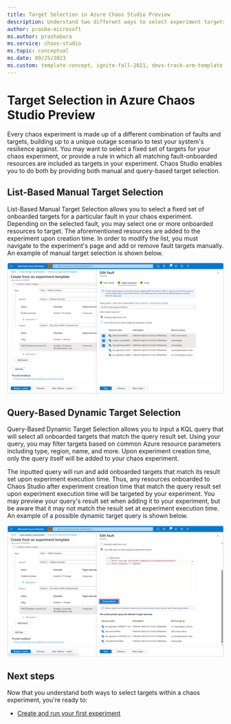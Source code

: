 ```yaml
---
title: Target Selection in Azure Chaos Studio Preview
description: Understand two different ways to select experiment targets in Azure Chaos Studio Preview.
author: prasha-microsoft
ms.author: prashabora
ms.service: chaos-studio
ms.topic: conceptual
ms.date: 09/25/2023
ms.custom: template-concept, ignite-fall-2021, devx-track-arm-template
---
```


# Target Selection in Azure Chaos Studio Preview

Every chaos experiment is made up of a different combination of faults and targets, building up to a unique outage scenario to test your system's resilience against. You may want to select a fixed set of targets for your chaos experiment, or provide a rule in which all matching fault-onboarded resources are included as targets in your experiment. Chaos Studio enables you to do both by providing both manual and query-based target selection.

## List-Based Manual Target Selection

List-Based Manual Target Selection allows you to select a fixed set of onboarded targets for a particular fault in your chaos experiment. Depending on the selected fault, you may select one or more onboarded resources to target. The aforementioned resources are added to the experiment upon creation time. In order to modify the list, you must navigate to the experiment's page and add or remove fault targets manually. An example of manual target selection is shown below.

![Screenshot that shows the List-Based Manual Target Selection option in the Azure portal.](images/manual-target-selection.png)

## Query-Based Dynamic Target Selection

Query-Based Dynamic Target Selection allows you to input a KQL query that will select all onboarded targets that match the query result set. Using your query, you may filter targets based on common Azure resource parameters including type, region, name, and more. Upon experiment creation time, only the query itself will be added to your chaos experiment. 

The inputted query will run and add onboarded targets that match its result set upon experiment execution time. Thus, any resources onboarded to Chaos Studio after experiment creation time that match the query result set upon experiment execution time will be targeted by your experiment. You may preview your query's result set when adding it to your experiment, but be aware that it may not match the result set at experiment execution time. An example of a possible dynamic target query is shown below.

![Screenshot that shows the Query-Based Dynamic Target Selection option in the Azure portal.](images/dynamic-target-selection-preview.png)

## Next steps
Now that you understand both ways to select targets within a chaos experiment, you're ready to:

- [Create and run your first experiment](chaos-studio-tutorial-service-direct-portal.md)
